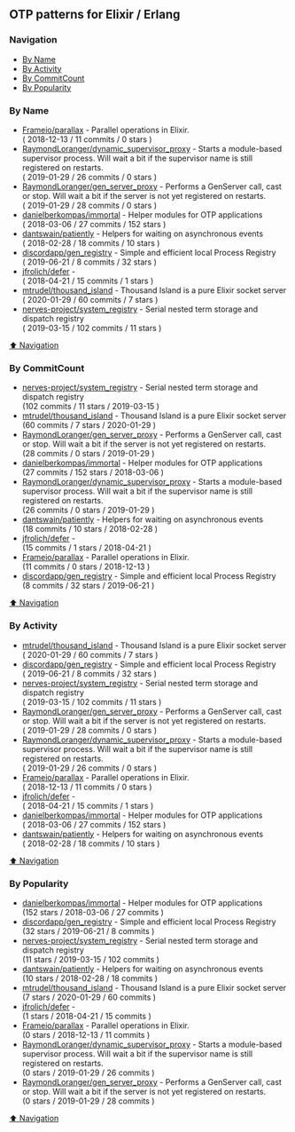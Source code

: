 ## OTP patterns for Elixir / Erlang

### Navigation

- [By Name](#by-name)
- [By Activity](#by-activity)
- [By CommitCount](#by-commitcount)
- [By Popularity](#by-popularity)

### By Name
<!-- PROJECTS_LIST -->
- [Frameio/parallax](https://github.com/Frameio/parallax) - Parallel operations in Elixir. <br/> ( 2018-12-13 / 11 commits / 0 stars )
- [RaymondLoranger/dynamic_supervisor_proxy](https://github.com/RaymondLoranger/dynamic_supervisor_proxy) - Starts a module-based supervisor process. Will wait a bit if the supervisor name is still registered on restarts. <br/> ( 2019-01-29 / 26 commits / 0 stars )
- [RaymondLoranger/gen_server_proxy](https://github.com/RaymondLoranger/gen_server_proxy) - Performs a GenServer call, cast or stop. Will wait a bit if the server is not yet registered on restarts. <br/> ( 2019-01-29 / 28 commits / 0 stars )
- [danielberkompas/immortal](https://github.com/danielberkompas/immortal) - Helper modules for OTP applications <br/> ( 2018-03-06 / 27 commits / 152 stars )
- [dantswain/patiently](https://github.com/dantswain/patiently) - Helpers for waiting on asynchronous events <br/> ( 2018-02-28 / 18 commits / 10 stars )
- [discordapp/gen_registry](https://github.com/discordapp/gen_registry) - Simple and efficient local Process Registry <br/> ( 2019-06-21 / 8 commits / 32 stars )
- [jfrolich/defer](https://github.com/jfrolich/defer) -  <br/> ( 2018-04-21 / 15 commits / 1 stars )
- [mtrudel/thousand_island](https://github.com/mtrudel/thousand_island) - Thousand Island is a pure Elixir socket server <br/> ( 2020-01-29 / 60 commits / 7 stars )
- [nerves-project/system_registry](https://github.com/nerves-project/system_registry) - Serial nested term storage and dispatch registry <br/> ( 2019-03-15 / 102 commits / 11 stars )
<!-- /PROJECTS_LIST -->

[⬆ Navigation](#navigation)

### By CommitCount
<!-- COMMITCOUNT_LIST -->
- [nerves-project/system_registry](https://github.com/nerves-project/system_registry) - Serial nested term storage and dispatch registry <br/> (102 commits / 11 stars / 2019-03-15 )
- [mtrudel/thousand_island](https://github.com/mtrudel/thousand_island) - Thousand Island is a pure Elixir socket server <br/> (60 commits / 7 stars / 2020-01-29 )
- [RaymondLoranger/gen_server_proxy](https://github.com/RaymondLoranger/gen_server_proxy) - Performs a GenServer call, cast or stop. Will wait a bit if the server is not yet registered on restarts. <br/> (28 commits / 0 stars / 2019-01-29 )
- [danielberkompas/immortal](https://github.com/danielberkompas/immortal) - Helper modules for OTP applications <br/> (27 commits / 152 stars / 2018-03-06 )
- [RaymondLoranger/dynamic_supervisor_proxy](https://github.com/RaymondLoranger/dynamic_supervisor_proxy) - Starts a module-based supervisor process. Will wait a bit if the supervisor name is still registered on restarts. <br/> (26 commits / 0 stars / 2019-01-29 )
- [dantswain/patiently](https://github.com/dantswain/patiently) - Helpers for waiting on asynchronous events <br/> (18 commits / 10 stars / 2018-02-28 )
- [jfrolich/defer](https://github.com/jfrolich/defer) -  <br/> (15 commits / 1 stars / 2018-04-21 )
- [Frameio/parallax](https://github.com/Frameio/parallax) - Parallel operations in Elixir. <br/> (11 commits / 0 stars / 2018-12-13 )
- [discordapp/gen_registry](https://github.com/discordapp/gen_registry) - Simple and efficient local Process Registry <br/> (8 commits / 32 stars / 2019-06-21 )
<!-- /COMMITCOUNT_LIST -->
[⬆ Navigation](#navigation)

### By Activity
<!-- ACTIVITY_LIST -->
- [mtrudel/thousand_island](https://github.com/mtrudel/thousand_island) - Thousand Island is a pure Elixir socket server <br/> ( 2020-01-29 / 60 commits / 7 stars )
- [discordapp/gen_registry](https://github.com/discordapp/gen_registry) - Simple and efficient local Process Registry <br/> ( 2019-06-21 / 8 commits / 32 stars )
- [nerves-project/system_registry](https://github.com/nerves-project/system_registry) - Serial nested term storage and dispatch registry <br/> ( 2019-03-15 / 102 commits / 11 stars )
- [RaymondLoranger/gen_server_proxy](https://github.com/RaymondLoranger/gen_server_proxy) - Performs a GenServer call, cast or stop. Will wait a bit if the server is not yet registered on restarts. <br/> ( 2019-01-29 / 28 commits / 0 stars )
- [RaymondLoranger/dynamic_supervisor_proxy](https://github.com/RaymondLoranger/dynamic_supervisor_proxy) - Starts a module-based supervisor process. Will wait a bit if the supervisor name is still registered on restarts. <br/> ( 2019-01-29 / 26 commits / 0 stars )
- [Frameio/parallax](https://github.com/Frameio/parallax) - Parallel operations in Elixir. <br/> ( 2018-12-13 / 11 commits / 0 stars )
- [jfrolich/defer](https://github.com/jfrolich/defer) -  <br/> ( 2018-04-21 / 15 commits / 1 stars )
- [danielberkompas/immortal](https://github.com/danielberkompas/immortal) - Helper modules for OTP applications <br/> ( 2018-03-06 / 27 commits / 152 stars )
- [dantswain/patiently](https://github.com/dantswain/patiently) - Helpers for waiting on asynchronous events <br/> ( 2018-02-28 / 18 commits / 10 stars )
<!-- /ACTIVITY_LIST -->

[⬆ Navigation](#navigation)

### By Popularity
<!-- POPULARITY_LIST -->
- [danielberkompas/immortal](https://github.com/danielberkompas/immortal) - Helper modules for OTP applications <br/> (152 stars / 2018-03-06 / 27 commits )
- [discordapp/gen_registry](https://github.com/discordapp/gen_registry) - Simple and efficient local Process Registry <br/> (32 stars / 2019-06-21 / 8 commits )
- [nerves-project/system_registry](https://github.com/nerves-project/system_registry) - Serial nested term storage and dispatch registry <br/> (11 stars / 2019-03-15 / 102 commits )
- [dantswain/patiently](https://github.com/dantswain/patiently) - Helpers for waiting on asynchronous events <br/> (10 stars / 2018-02-28 / 18 commits )
- [mtrudel/thousand_island](https://github.com/mtrudel/thousand_island) - Thousand Island is a pure Elixir socket server <br/> (7 stars / 2020-01-29 / 60 commits )
- [jfrolich/defer](https://github.com/jfrolich/defer) -  <br/> (1 stars / 2018-04-21 / 15 commits )
- [Frameio/parallax](https://github.com/Frameio/parallax) - Parallel operations in Elixir. <br/> (0 stars / 2018-12-13 / 11 commits )
- [RaymondLoranger/dynamic_supervisor_proxy](https://github.com/RaymondLoranger/dynamic_supervisor_proxy) - Starts a module-based supervisor process. Will wait a bit if the supervisor name is still registered on restarts. <br/> (0 stars / 2019-01-29 / 26 commits )
- [RaymondLoranger/gen_server_proxy](https://github.com/RaymondLoranger/gen_server_proxy) - Performs a GenServer call, cast or stop. Will wait a bit if the server is not yet registered on restarts. <br/> (0 stars / 2019-01-29 / 28 commits )
<!-- /POPULARITY_LIST -->

[⬆ Navigation](#navigation)
